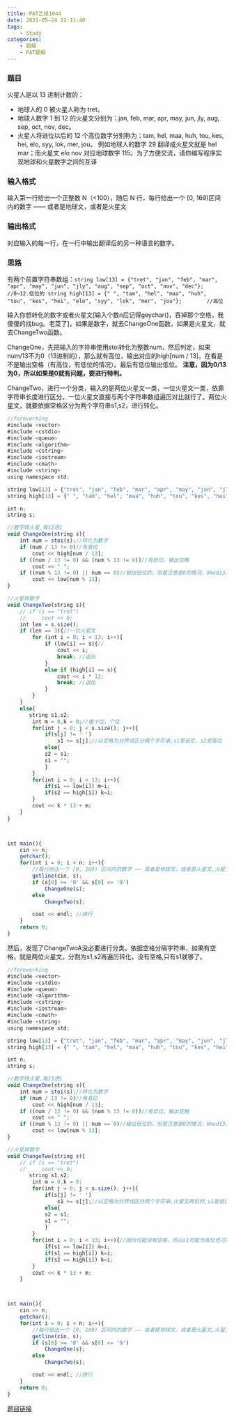 ```yaml
---
title: PAT乙级1044
date: 2021-05-24 22:11:40
tags: 
    - Study
categories: 
    - 题解
    - PAT题解
---
```

### 题目
火星人是以 13 进制计数的：

- 地球人的 0 被火星人称为 tret。
- 地球人数字 1 到 12 的火星文分别为：jan, feb, mar, apr, may, jun, jly, aug, sep, oct, nov, dec。
- 火星人将进位以后的 12 个高位数字分别称为：tam, hel, maa, huh, tou, kes, hei, elo, syy, lok, mer, jou。
例如地球人的数字 29 翻译成火星文就是 hel mar；而火星文 elo nov 对应地球数字 115。为了方便交流，请你编写程序实现地球和火星数字之间的互译
### 输入格式
输入第一行给出一个正整数 N（<100），随后 N 行，每行给出一个 [0, 169)区间内的数字 —— 或者是地球文，或者是火星文

### 输出格式
对应输入的每一行，在一行中输出翻译后的另一种语言的数字。
### 思路
有两个前置字符串数组：`string low[13] = {"tret", "jan", "feb", "mar", "apr", "may", "jun", "jly", "aug", "sep", "oct", "nov", "dec"}; //0~12.低位的
string high[13] = {" ", "tam", "hel", "maa", "huh", "tou", "kes", "hei", "elo", "syy", "lok", "mer", "jou"};        //高位`

输入你想转化的数字或者火星文[输入个数n后记得geychar()，吞掉那个空格，我傻傻的找bug。老菜了]，如果是数字，就去ChangeOne函数，如果是火星文，就去ChangeTwo函数。


ChangeOne，先把输入的字符串使用stoi转化为整数num，然后判定，如果num/13不为0（13进制的），那么就有高位，输出对应的high[num / 13]。在看是不是输出空格（有高位，有低位的情况）。最后有低位输出低位。
**注意，因为0/13为0，所以如果是0就有问题，要进行特判。**

ChangeTwo，进行一个分类，输入的是两位火星文一类，一位火星文一类，依靠字符串长度进行区分。一位火星文直接与两个字符串数组遍历对比就行了。两位火星文，就要依据空格区分为两个字符串s1,s2，进行转化。

```js
//foreverking
#include <vector>
#include <cstdio>
#include <queue>
#include <algorithm>
#include <cstring>
#include <iostream>
#include <cmath>
#include <string>
using namespace std;

string low[13] = {"tret", "jan", "feb", "mar", "apr", "may", "jun", "jly", "aug", "sep", "oct", "nov", "dec"}; //0~12.低位的
string high[13] = {" ", "tam", "hel", "maa", "huh", "tou", "kes", "hei", "elo", "syy", "lok", "mer", "jou"};        //高位

int n;
string s;

//数字转火星,每13进1
void ChangeOne(string s){
    int num = stoi(s);//转化为数字
    if (num / 13 != 0)//有高位
        cout << high[num / 13];
    if ((num / 13 != 0) && (num % 13 != 0))//有低位，输出空格
        cout << " "; 
    if ((num % 13 != 0) || num == 0)//输出低位的，但是注意是0的情况，0mod13是0，特判啊 
        cout << low[num % 13];
}

//火星转数字
void ChangeTwo(string s){
    // if (s == "tret")
    //     cout << 0;
    int len = s.size();
    if (len == 3){//一位火星文
        for (int i = 0; i < 13; i++){
            if (low[i] == s){//
                cout << i;
                break; //退出
            }
            else if (high[i] == s){
                cout << i * 13;
                break; //退出
            }
        }
    }
    else{
       string s1,s2;
        int m = 0,k = 0;//做十位，个位
        for(int j = 0; j < s.size(); j++){
            if(s[j] != ' ')
                s1 += s[j];//以空格为分界线区分两个字符串,s1是低位，s2是高位
            else{
            s2 = s1;
            s1 = "";    
            }
        }
        for(int i = 0; i < 13; i++){
            if(s1 == low[i]) m=i;
            if(s2 == high[i]) k=i;
        }
        cout << k * 13 + m;
    }
}



int main(){
    cin >> n;
    getchar();
    for(int i = 0; i < n; i++){
        //每行给出一个 [0, 169) 区间内的数字 —— 或者是地球文，或者是火星文,火星文有空格，使用getline
        getline(cin, s);
        if (s[0] >= '0' && s[0] <= '9')
            ChangeOne(s);
        else
            ChangeTwo(s);

        cout << endl; //换行
    }
    return 0;
}
```
然后，发现了ChangeTwoA没必要进行分类。依据空格分隔字符串，如果有空格，就是两位火星文，分割为s1,s2再遍历转化，没有空格,只有s1就够了。

```js
//foreverking
#include <vector>
#include <cstdio>
#include <queue>
#include <algorithm>
#include <cstring>
#include <iostream>
#include <cmath>
#include <string>
using namespace std;

string low[13] = {"tret", "jan", "feb", "mar", "apr", "may", "jun", "jly", "aug", "sep", "oct", "nov", "dec"}; //0~12.低位的
string high[13] = {" ", "tam", "hel", "maa", "huh", "tou", "kes", "hei", "elo", "syy", "lok", "mer", "jou"};        //高位

int n;
string s;

//数字转火星,每13进1
void ChangeOne(string s){
    int num = stoi(s);//转化为数字
    if (num / 13 != 0)//有高位
        cout << high[num / 13];
    if ((num / 13 != 0) && (num % 13 != 0))//有低位，输出空格
        cout << " "; 
    if ((num % 13 != 0) || num == 0)//输出低位的，但是注意是0的情况，0mod13是0，特判啊 
        cout << low[num % 13];
}

//火星转数字
void ChangeTwo(string s){
    // if (s == "tret")
    //     cout << 0;
       string s1,s2;
        int m = 0,k = 0;
        for(int j = 0; j < s.size(); j++){
            if(s[j] != ' ')
                s1 += s[j];//以空格为分界线区分两个字符串,火星文两位时,s1是低位，s2是高位。火星文是一位时，只有s1
            else{
            s2 = s1;
            s1 = "";    
            }
        }
        for(int i = 0; i < 13; i++){//因为可能没有空格，所以s1可能为高位也可能为低位
            if(s1 == low[i]) m=i;
            if(s1 == high[i]) k=i;
            if(s2 == high[i]) k=i;
        }
        cout << k * 13 + m;
    }



int main(){
    cin >> n;
    getchar();
    for(int i = 0; i < n; i++){
        //每行给出一个 [0, 169) 区间内的数字 —— 或者是地球文，或者是火星文,火星文有空格，使用getline
        getline(cin, s);
        if (s[0] >= '0' && s[0] <= '9')
            ChangeOne(s);
        else
            ChangeTwo(s);

        cout << endl; //换行
    }
    return 0;
}
```
[题目链接](https://pintia.cn/problem-sets/994805260223102976/problems/994805279328157696)

